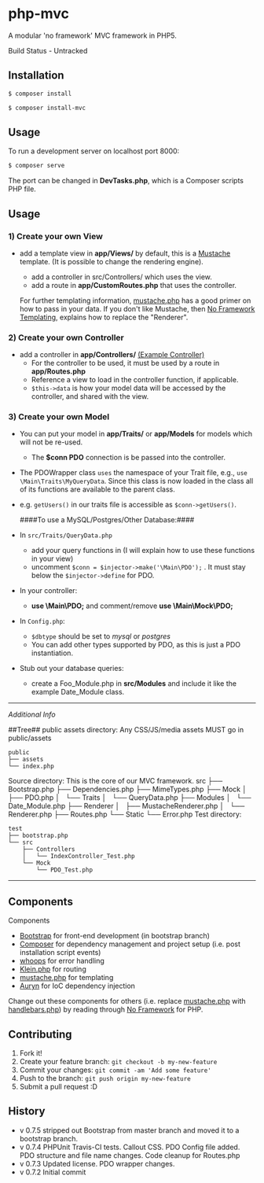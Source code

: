 # php-mvc

A modular 'no framework' MVC framework in PHP5.

Build Status - Untracked

## Installation

```sh
$ composer install
```

```sh
$ composer install-mvc
```
## Usage
To run a development server on localhost port 8000:
```sh
$ composer serve
```
The port can be changed in **DevTasks.php**, which is a Composer scripts PHP file.

## Usage ##
### 1) Create your own View ###
- add a template view in **app/Views/** by default, this is a [Mustache]() template. (It is possible to change the rendering engine).
    - add a controller in src/Controllers/ which uses the view.
    - add a route in **app/CustomRoutes.php** that uses the controller.

    For further templating information, [mustache.php] has a good primer on how to pass in your data. If you don't like Mustache, then [No Framework Templating], explains how to replace the "Renderer".

### 2) Create your own Controller ###
- add a controller in **app/Controllers/** [(Example Controller)](https://gist.github.com/funkytaco/87fd34b5ef863ebbc120)
    - For the controller to be used, it must be used by a route in  **app/Routes.php**
    - Reference a view to load in the controller function, if applicable.
    - `$this->data` is how your model data will be accessed by the controller, and shared with the view.


### 3) Create your own Model ###
 - You can put your model in **app/Traits/** or **app/Models** for models which will not be re-used.
    - The **$conn PDO** connection is be passed into the controller.
 - The PDOWrapper class `uses` the namespace of your Trait file, e.g.,
`use \Main\Traits\MyQueryData`. Since this class is now loaded in the class all of its functions are available to the parent class.
- e.g. `getUsers()` in our traits file is accessible as `$conn->getUsers()`.

    ####To use a MySQL/Postgres/Other Database:####
- In `src/Traits/QueryData.php`
    - add your query functions in  (I will explain how to use these functions in your view)
    - uncomment `$conn = $injector->make('\Main\PDO');` . It must stay below the `$injector->define` for PDO.
- In your controller:
    -  **use \Main\PDO;** and comment/remove **use \Main\Mock\PDO;**
- In `Config.php`:
    - `$dbtype` should be set to *mysql* or *postgres*
    - You can add other types supported by PDO, as this is just a PDO instantiation.
- Stub out your database queries:
    - create a Foo_Module.php in **src/Modules** and include it like the example Date_Module class.




***
*Additional Info*

##Tree##
public assets directory:
Any CSS/JS/media assets MUST go in public/assets

    public
    ├── assets
    └── index.php







Source directory:
This is the core of our MVC framework.
    src
    ├── Bootstrap.php
    ├── Dependencies.php
    ├── MimeTypes.php
    ├── Mock
    │   ├── PDO.php
    │   └── Traits
    │       └── QueryData.php
    ├── Modules
    │   └── Date_Module.php
    ├── Renderer
    │   ├── MustacheRenderer.php
    │   └── Renderer.php
    ├── Routes.php
    └── Static
        └── Error.php
Test directory:

    test
    ├── bootstrap.php
    └── src
        ├── Controllers
        │   └── IndexController_Test.php
        └── Mock
            └── PDO_Test.php


***

## Components

Components
  - [Bootstrap] for front-end development (in bootstrap branch)
  - [Composer] for dependency management and project setup (i.e. post installation script events)
  - [whoops] for error handling
  - [Klein.php] for routing
  - [mustache.php] for templating
  - [Auryn] for IoC dependency injection

Change out these components for others (i.e. replace [mustache.php] with [handlebars.php]) by reading through [No Framework] for PHP.

## Contributing

1. Fork it!
2. Create your feature branch: `git checkout -b my-new-feature`
3. Commit your changes: `git commit -am 'Add some feature'`
4. Push to the branch: `git push origin my-new-feature`
5. Submit a pull request :D

## History
  - v 0.7.5 stripped out Bootstrap from master branch and moved it to a bootstrap branch.
  - v 0.7.4 PHPUnit Travis-CI tests. Callout CSS. PDO Config file added. PDO structure and file name changes. Code cleanup for Routes.php
  - v 0.7.3 Updated license. PDO wrapper changes.
  - v 0.7.2 Initial commit



[Bootstrap]:http://www.getbootstrap.com/
[Composer]:https://getcomposer.org/
[whoops]:https://github.com/filp/whoops/
[Klein.php]:https://github.com/chriso/klein.php/
[mustache.php]:https://github.com/bobthecow/mustache.php
[handlebars.php]:https://github.com/XaminProject/handlebars.php/
[Auryn]:https://github.com/rdlowrey/Auryn/
[No Framework]:https://github.com/PatrickLouys/no-framework-tutorial/
[No Framework Templating]: https://github.com/PatrickLouys/no-framework-tutorial/blob/master/09-templating.md
[@PatrickLouys]:https://github.com/PatrickLuoys/
